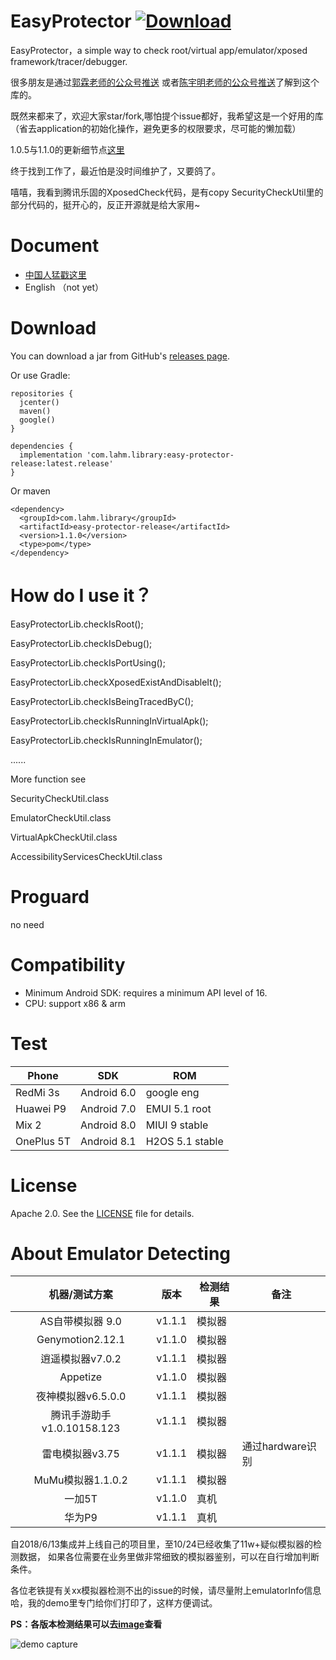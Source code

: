 # EasyProtector  [ ![Download](https://api.bintray.com/packages/lamster2018/maven/easy-protector-release/images/download.svg) ](https://bintray.com/lamster2018/maven/easy-protector-release/_latestVersion)

EasyProtector，a simple way to check root/virtual app/emulator/xposed framework/tracer/debugger.

很多朋友是通过[郭霖老师的公众号推送](https://mp.weixin.qq.com/s/XvqUc3drJhdJ9hOuCcfdkg) 或者[陈宇明老师的公众号推送](https://mp.weixin.qq.com/s/7I_vGV77TWqhQR9Myc5FQg)了解到这个库的。

既然来都来了，欢迎大家star/fork,哪怕提个issue都好，我希望这是一个好用的库（省去application的初始化操作，避免更多的权限要求，尽可能的懒加载）


1.0.5与1.1.0的更新细节点[这里](https://github.com/lamster2018/EasyProtector/releases)

终于找到工作了，最近怕是没时间维护了，又要鸽了。

嘻嘻，我看到腾讯乐固的XposedCheck代码，是有copy SecurityCheckUtil里的部分代码的，挺开心的，反正开源就是给大家用~


# Document

- [中国人猛戳这里](https://www.jianshu.com/p/c37b1bdb4757)
- English （not yet）



# Download



You can download a jar from GitHub's [releases page](https://github.com/lamster2018/EasyProtector/releases).



Or use Gradle:

```
repositories {
  jcenter()
  maven()
  google()
}

dependencies {
  implementation 'com.lahm.library:easy-protector-release:latest.release'
}
```



Or maven

```
<dependency>
  <groupId>com.lahm.library</groupId>
  <artifactId>easy-protector-release</artifactId>
  <version>1.1.0</version>
  <type>pom</type>
</dependency>
```



# How do I use it？

EasyProtectorLib.checkIsRoot();

EasyProtectorLib.checkIsDebug();

EasyProtectorLib.checkIsPortUsing();

EasyProtectorLib.checkXposedExistAndDisableIt();

EasyProtectorLib.checkIsBeingTracedByC();

EasyProtectorLib.checkIsRunningInVirtualApk();

EasyProtectorLib.checkIsRunningInEmulator();

......

More function see

SecurityCheckUtil.class

EmulatorCheckUtil.class

VirtualApkCheckUtil.class

AccessibilityServicesCheckUtil.class


# Proguard

no need



# Compatibility

- Minimum Android SDK: requires a minimum API level of 16.
- CPU: support x86 & arm



# Test

| Phone      | SDK         | ROM             |
| ---------- | ----------- | --------------- |
| RedMi 3s   | Android 6.0 | google eng      |
| Huawei P9  | Android 7.0 | EMUI 5.1 root   |
| Mix 2      | Android 8.0 | MIUI 9 stable   |
| OnePlus 5T | Android 8.1 | H2OS 5.1 stable |



# License
Apache 2.0. See the [LICENSE](https://github.com/lamster2018/EasyProtector/blob/master/LICENSE) file for details.


# About Emulator Detecting

|   机器/测试方案   |   版本   | 检测结果 | 备注 |
| :---------------: | -------- | -------- | -------- |
|   AS自带模拟器 9.0   |   v1.1.1   |      模拟器     |           |
| Genymotion2.12.1  | v1.1.0 |     模拟器       |            |
|  逍遥模拟器v7.0.2  |  v1.1.1  |       模拟器      |             |
|     Appetize      |    v1.1.0 |      模拟器     |           |
|  夜神模拟器v6.5.0.0  |  v1.1.1  |     模拟器     |          |
| 腾讯手游助手v1.0.10158.123 | v1.1.1 |      模拟器      |            |
|  雷电模拟器v3.75  | v1.1.1 |     模拟器       |    通过hardware识别    |
|  MuMu模拟器1.1.0.2  | v1.1.1 |     模拟器       |            |
|      一加5T       |      v1.1.0      |       真机     |            |
|      华为P9       |      v1.1.1 |      真机     |           |

自2018/6/13集成并上线自己的项目里，至10/24已经收集了11w+疑似模拟器的检测数据，
如果各位需要在业务里做非常细致的模拟器鉴别，可以在自行增加判断条件。

各位老铁提有关xx模拟器检测不出的issue的时候，请尽量附上emulatorInfo信息哈，我的demo里专门给你们打印了，这样方便调试。

**PS：各版本检测结果可以去[image](https://github.com/lamster2018/EasyProtector/tree/dev_v1.1.1/image)查看**



![demo capture](https://upload-images.jianshu.io/upload_images/2554175-0bc24eb8a302c766.png?imageMogr2/auto-orient/strip%7CimageView2/2/w/1240)
